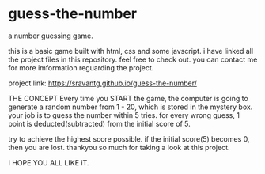 # guess-the-number

a number guessing game.

this is a basic game built with html, css and some javscript.
i have linked all the project files in this repository. feel free to check out.
you can contact me for more imformation reguarding the project.

project link: https://sravantg.github.io/guess-the-number/

THE CONCEPT
Every time you START the game, the computer is going to generate a random number from 1 - 20, which is stored in the mystery box.
your job is to guess the number within 5 tries. for every wrong guess, 1 point is deducted(subtracted) from the initial score of 5.

try to achieve the highest score possible. if the initial score(5) becomes 0, then you are lost. 
thankyou so much for taking a look at this project.

I HOPE YOU ALL LIKE iT.
